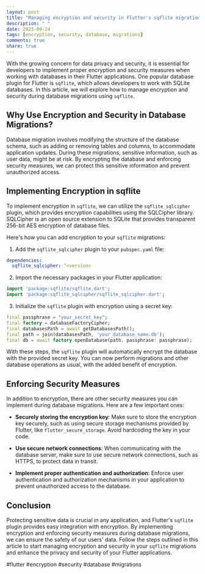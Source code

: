```yaml
---
layout: post
title: "Managing encryption and security in Flutter's sqflite migrations"
description: " "
date: 2023-09-24
tags: [encryption, security, database, migrations]
comments: true
share: true
---
```


With the growing concern for data privacy and security, it is essential for developers to implement proper encryption and security measures when working with databases in their Flutter applications. One popular database plugin for Flutter is `sqflite`, which allows developers to work with SQLite databases. In this article, we will explore how to manage encryption and security during database migrations using `sqflite`.

## Why Use Encryption and Security in Database Migrations?

Database migration involves modifying the structure of the database schema, such as adding or removing tables and columns, to accommodate application updates. During these migrations, sensitive information, such as user data, might be at risk. By encrypting the database and enforcing security measures, we can protect this sensitive information and prevent unauthorized access.

## Implementing Encryption in sqflite

To implement encryption in `sqflite`, we can utilize the `sqflite_sqlcipher` plugin, which provides encryption capabilities using the SQLCipher library. SQLCipher is an open source extension to SQLite that provides transparent 256-bit AES encryption of database files.

Here's how you can add encryption to your `sqflite` migrations:

1. Add the `sqflite_sqlcipher` plugin to your `pubspec.yaml` file:

```yaml
dependencies:
  sqflite_sqlcipher: ^<version>
```

2. Import the necessary packages in your Flutter application:

```dart
import 'package:sqflite/sqflite.dart';
import 'package:sqflite_sqlcipher/sqflite_sqlcipher.dart';
```

3. Initialize the `sqflite` plugin with encryption using a secret key:

```dart
final passphrase = "your_secret_key";
final factory = databaseFactoryCipher;
final databasesPath = await getDatabasesPath();
final path = join(databasesPath, 'your_database_name.db');
final db = await factory.openDatabase(path, passphrase: passphrase);
```

With these steps, the `sqflite` plugin will automatically encrypt the database with the provided secret key. You can now perform migrations and other database operations as usual, with the added benefit of encryption.

## Enforcing Security Measures

In addition to encryption, there are other security measures you can implement during database migrations. Here are a few important ones:

- **Securely storing the encryption key**: Make sure to store the encryption key securely, such as using secure storage mechanisms provided by Flutter, like `flutter_secure_storage`. Avoid hardcoding the key in your code.

- **Use secure network connections**: When communicating with the database server, make sure to use secure network connections, such as HTTPS, to protect data in transit.

- **Implement proper authentication and authorization**: Enforce user authentication and authorization mechanisms in your application to prevent unauthorized access to the database.

## Conclusion

Protecting sensitive data is crucial in any application, and Flutter's `sqflite` plugin provides easy integration with encryption. By implementing encryption and enforcing security measures during database migrations, we can ensure the safety of our users' data. Follow the steps outlined in this article to start managing encryption and security in your `sqflite` migrations and enhance the privacy and security of your Flutter applications.

#flutter #encryption #security #database #migrations